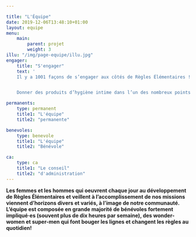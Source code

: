 ```yaml
---

title: "L'Équipe"
date: 2019-12-06T13:48:10+01:00
layout: equipe
menu:
    main:
        parent: projet
        weight: 3
illu: "/img/page-equipe/illu.jpg"
engager:
    title: "S'engager"
    text: '
    Il y a 1001 façons de s’engager aux côtés de Règles Élémentaires !


    Donner des produits d’hygiène intime dans l’un des nombreux points de collectes, devenir organisateur·ice d’une collecte, redistribuer les produits collectés aux plus démunies, installer une boîte à dons sur son lieu de travail, rejoindre l’équipe de l’Association, prêter main forte aux organisateurs de collectes dans votre département, mettre en place un partenariat, faire un don, ou bien un engagement personnalisé à définir.'

permanents:
    type: permanent
    title1: "L'équipe"
    title2: "permanente"

benevoles:
    type: benevole
    title1: "L'équipe"
    title2: "Bénévole"

ca:
    type: ca
    title1: "Le conseil"
    title2: "d'administration"
---
```


**Les femmes et les hommes qui oeuvrent chaque jour au développement de Règles Élémentaires et veillent à l’accomplissement de nos missions viennent d’horizons divers et variés, à l’image de notre communauté.**
**L’équipe est composée en grande majorité de bénévoles fortement impliqué·es (souvent plus de dix heures par semaine), des wonder-women et super-men qui font bouger les lignes et changent les règles au quotidien!**
